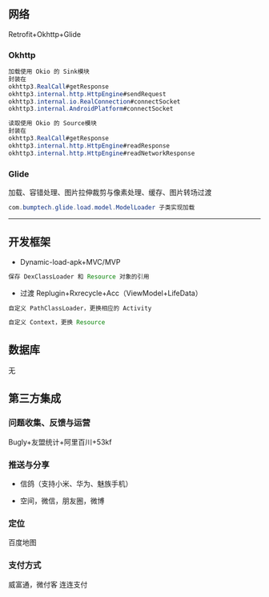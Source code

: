 
## 网络

Retrofit+Okhttp+Glide

### Okhttp

```java
加载使用 Okio 的 Sink模块
封装在
okhttp3.RealCall#getResponse
okhttp3.internal.http.HttpEngine#sendRequest
okhttp3.internal.io.RealConnection#connectSocket
okhttp3.internal.AndroidPlatform#connectSocket

读取使用 Okio 的 Source模块
封装在
okhttp3.RealCall#getResponse
okhttp3.internal.http.HttpEngine#readResponse
okhttp3.internal.http.HttpEngine#readNetworkResponse
```

### Glide

加载、容错处理、图片拉伸裁剪与像素处理、缓存、图片转场过渡

```java
com.bumptech.glide.load.model.ModelLoader 子类实现加载
```

-----

## 开发框架

- Dynamic-load-apk+MVC/MVP

```java
保存 DexClassLoader 和 Resource 对象的引用
```

- 过渡 Replugin+Rxrecycle+Acc（ViewModel+LifeData）

```java
自定义 PathClassLoader，更换相应的 Activity

自定义 Context，更换 Resource
```

## 数据库

无

## 第三方集成

### 问题收集、反馈与运营

Bugly+友盟统计+阿里百川+53kf

### 推送与分享

- 信鸽（支持小米、华为、魅族手机）

- 空间，微信，朋友圈，微博

### 定位

百度地图

### 支付方式

威富通，微付客
连连支付
